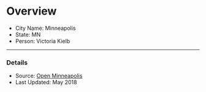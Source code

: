 # Overview

- City Name: Minneapolis
- State: MN
- Person: Victoria Kielb

--- 

### Details

+ Source: [Open Minneapolis](https://opendata.minneapolismn.gov/datasets/minneapolis-neighborhoods/explore?location=44.970889%2C-93.261718%2C12.61)
+ Last Updated: May 2018
